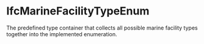 IfcMarineFacilityTypeEnum
=========================

The predefined type container that collects all possible marine facility types together into the implemented enumeration.
